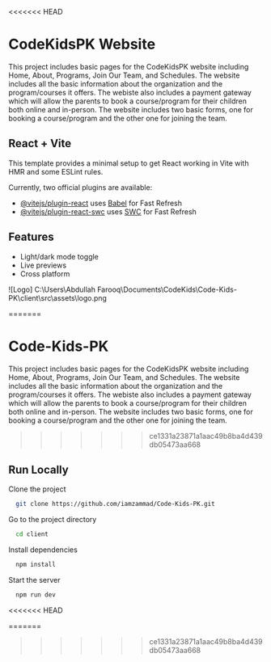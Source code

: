 <<<<<<< HEAD
# CodeKidsPK Website

This project includes basic pages for the CodeKidsPK website including Home, About, Programs, Join Our Team, and Schedules. The website includes all the basic information about the organization and the program/courses it offers. The webiste also includes a payment gateway which will allow the parents to book a course/program for their children both online and in-person. The website includes two basic forms, one for booking a course/program and the other one for joining the team.


## React + Vite

This template provides a minimal setup to get React working in Vite with HMR and some ESLint rules.

Currently, two official plugins are available:

- [@vitejs/plugin-react](https://github.com/vitejs/vite-plugin-react/blob/main/packages/plugin-react/README.md) uses [Babel](https://babeljs.io/) for Fast Refresh
- [@vitejs/plugin-react-swc](https://github.com/vitejs/vite-plugin-react-swc) uses [SWC](https://swc.rs/) for Fast Refresh

## Features

- Light/dark mode toggle
- Live previews
- Cross platform


![Logo] C:\Users\Abdullah Farooq\Documents\CodeKids\Code-Kids-PK\client\src\assets\logo.png


=======
# Code-Kids-PK

This project includes basic pages for the CodeKidsPK website including Home, About, Programs, Join Our Team, and Schedules. The website includes all the basic information about the organization and the program/courses it offers. The webiste also includes a payment gateway which will allow the parents to book a course/program for their children both online and in-person. The website includes two basic forms, one for booking a course/program and the other one for joining the team.

>>>>>>> ce1331a23871a1aac49b8ba4d439db05473aa668
## Run Locally

Clone the project

```bash
  git clone https://github.com/iamzammad/Code-Kids-PK.git
```

Go to the project directory

```bash
  cd client
```

Install dependencies

```bash
  npm install
```

Start the server

```bash
  npm run dev
```
<<<<<<< HEAD

=======
>>>>>>> ce1331a23871a1aac49b8ba4d439db05473aa668
